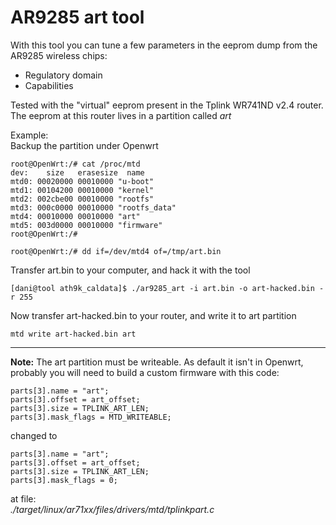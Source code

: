# AR9285 art tool 

With this tool you can tune a few parameters in the eeprom dump from 
the AR9285 wireless chips:
* Regulatory domain
* Capabilities

Tested with the "virtual" eeprom present in the Tplink WR741ND v2.4 
router. The eeprom at this router lives in a partition called *art*

Example:  
Backup the partition under Openwrt
```
root@OpenWrt:/# cat /proc/mtd
dev:    size   erasesize  name
mtd0: 00020000 00010000 "u-boot"
mtd1: 00104200 00010000 "kernel"
mtd2: 002cbe00 00010000 "rootfs"
mtd3: 000c0000 00010000 "rootfs_data"
mtd4: 00010000 00010000 "art"
mtd5: 003d0000 00010000 "firmware"
root@OpenWrt:/# 
```

`root@OpenWrt:/# dd if=/dev/mtd4 of=/tmp/art.bin`

Transfer art.bin to your computer, and hack it with the tool

`[dani@tool ath9k_caldata]$ ./ar9285_art -i art.bin -o art-hacked.bin -r 255`


Now transfer art-hacked.bin to your router, and write it to art partition

`mtd write art-hacked.bin art`



---

    

**Note:** The art partition must be writeable. As default it isn't in Openwrt, probably
you will need to build a custom firmware with this code:

	parts[3].name = "art";
	parts[3].offset = art_offset;
	parts[3].size = TPLINK_ART_LEN;
	parts[3].mask_flags = MTD_WRITEABLE;

changed to

	parts[3].name = "art";
	parts[3].offset = art_offset;
	parts[3].size = TPLINK_ART_LEN;
	parts[3].mask_flags = 0;

at file:  
*./target/linux/ar71xx/files/drivers/mtd/tplinkpart.c*


